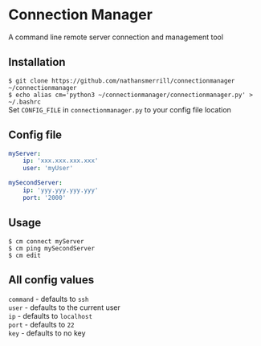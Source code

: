 # Connection Manager
A command line remote server connection and management tool

## Installation
`$ git clone https://github.com/nathansmerrill/connectionmanager ~/connectionmanager`  
`$ echo alias cm='python3 ~/connectionmanager/connectionmanager.py' > ~/.bashrc`  
Set `CONFIG_FILE` in `connectionmanager.py` to your config file location

## Config file
```yaml
myServer:
    ip: 'xxx.xxx.xxx.xxx'
    user: 'myUser'

mySecondServer:
    ip: 'yyy.yyy.yyy.yyy'
    port: '2000'

```
## Usage
```
$ cm connect myServer
$ cm ping mySecondServer
$ cm edit
```

## All config values
`command`   - defaults to `ssh`  
`user`      - defaults to the current user  
`ip`        - defaults to `localhost`  
`port`      - defaults to `22`  
`key`       - defaults to no key  